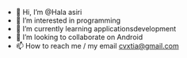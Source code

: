 - 👋 Hi, I’m @Hala asiri
- 👀 I’m interested in programming
- 🌱 I’m currently learning applicationsdevelopment
- 💞️ I’m looking to collaborate on Android 
- 📫 How to reach me / my email cvxtia@gmail.com
